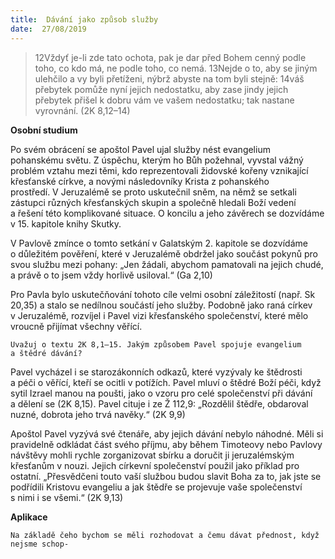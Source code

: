 ```yaml
---
title:  Dávání jako způsob služby
date:  27/08/2019
---
```


> <p></p>
> 12Vždyť je-li zde tato ochota, pak je dar před Bohem cenný podle toho, co kdo má, ne podle toho, co nemá. 13Nejde o to, aby se jiným ulehčilo a vy byli přetíženi, nýbrž abyste na tom byli stejně: 14váš přebytek pomůže nyní jejich nedostatku, aby zase jindy jejich přebytek přišel k dobru vám ve vašem nedostatku; tak nastane vyrovnání. (2K 8,12–14)

**Osobní studium**

Po svém obrácení se apoštol Pavel ujal služby nést evangelium pohanskému světu. Z úspěchu, kterým ho Bůh požehnal, vyvstal vážný problém vztahu mezi těmi, kdo reprezentovali židovské kořeny vznikající křesťanské církve, a novými následovníky Krista z pohanského prostředí. V Jeruzalémě se proto uskutečnil sněm, na němž se setkali zástupci různých křesťanských skupin a společně hledali Boží vedení a řešení této komplikované situace. O koncilu a jeho závěrech se dozvídáme v 15. kapitole knihy Skutky.

V Pavlově zmínce o tomto setkání v Galatským 2. kapitole se dozvídáme o důležitém pověření, které v Jeruzalémě obdržel jako součást pokynů pro svou službu mezi pohany: „Jen žádali, abychom pamatovali na jejich chudé, a právě o to jsem vždy horlivě usiloval.“ (Ga 2,10)

Pro Pavla bylo uskutečňování tohoto cíle velmi osobní záležitostí (např. Sk 20,35) a stalo se nedílnou součástí jeho služby. Podobně jako raná církev v Jeruzalémě, rozvíjel i Pavel vizi křesťanského společenství, které mělo vroucně přijímat všechny věřící.

`Uvažuj o textu 2K 8,1–15. Jakým způsobem Pavel spojuje evangelium a štědré dávání?`

Pavel vycházel i se starozákonních odkazů, které vyzývaly ke štědrosti a péči o věřící, kteří se ocitli v potížích. Pavel mluví o štědré Boží péči, když sytil Izrael manou na poušti, jako o vzoru pro celé společenství při dávání a dělení se (2K 8,15). Pavel cituje i ze Ž 112,9: „Rozdělil štědře, obdaroval nuzné, dobrota jeho trvá navěky.“ (2K 9,9)

Apoštol Pavel vyzývá své čtenáře, aby jejich dávání nebylo náhodné. Měli si pravidelně odkládat část svého příjmu, aby během Timoteovy nebo Pavlovy návštěvy mohli rychle zorganizovat sbírku a doručit ji jeruzalémským křesťanům v nouzi. Jejich církevní společenství použil jako příklad pro ostatní. „Přesvědčeni touto vaší službou budou slavit Boha za to, jak jste se podřídili Kristovu evangeliu a jak štědře se projevuje vaše společenství s nimi i se všemi.“ (2K 9,13)

**Aplikace**

`Na základě čeho bychom se měli rozhodovat a čemu dávat přednost, když nejsme schop-`